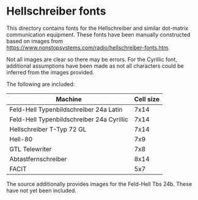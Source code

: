 Hellschreiber fonts
===================

This directory contains fonts for the Hellschreiber and similar dot-matrix communication equipment.
These fonts have been manually constructed based on images from 
https://www.nonstopsystems.com/radio/hellschreiber-fonts.htm. 

Not all images are clear so there may be errors. For the Cyrillic font, additional assumptions have been made as not all characters could be inferred from the images provided.


The following are included:

| Machine                                       | Cell size |
|-----------------------------------------------|-----------|
| Feld-Hell Typenbildschreiber 24a Latin        | 7x14      |
| Feld-Hell Typenbildschreiber 24a Cyrillic     | 7x14      |
| Hellschreiber T-Typ 72 GL                     | 7x14      |
| Hell-80                                       | 7x9       |
| GTL Telewriter                                | 7x8       |
| Abtastfernschreiber                           | 8x14      |
| FACIT                                         | 5x7       |

The source additionally provides images for the Feld-Hell Tbs 24b. These have not yet been included.
